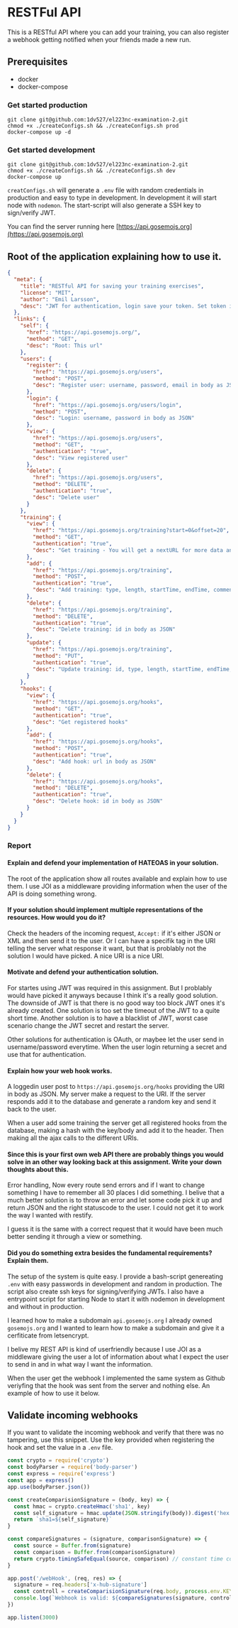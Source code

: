 # RESTFul API

This is a RESTful API where you can add your training, you can also register a webhook getting notified when your friends made a new run.

## Prerequisites
* docker
* docker-compose

### Get started production
```console
git clone git@github.com:1dv527/el223nc-examination-2.git
chmod +x ./createConfigs.sh && ./createConfigs.sh prod
docker-compose up -d
```
  
### Get started development
```console
git clone git@github.com:1dv527/el223nc-examination-2.git
chmod +x ./createConfigs.sh && ./createConfigs.sh dev
docker-compose up
```

`creatConfigs.sh` will generate a `.env` file with random credentials in production and easy to type in development. In development it will start node with `nodemon`.
The start-script will also generate a SSH key to sign/verify JWT.

You can find the server running here [https://api.gosemojs.org](https://api.gosemojs.org)
## Root of the application explaining how to use it.
```json
{
  "meta": {
    "title": "RESTful API for saving your training exercises",
    "license": "MIT",
    "author": "Emil Larsson",
    "desc": "JWT for authentication, login save your token. Set token in headers as authorization"
  },
  "links": {
    "self": {
      "href": "https://api.gosemojs.org/",
      "method": "GET",
      "desc": "Root: This url"
    },
    "users": {
      "register": {
        "href": "https://api.gosemojs.org/users",
        "method": "POST",
        "desc": "Register user: username, password, email in body as JSON"
      },
      "login": {
        "href": "https://api.gosemojs.org/users/login",
        "method": "POST",
        "desc": "Login: username, password in body as JSON"
      },
      "view": {
        "href": "https://api.gosemojs.org/users",
        "method": "GET",
        "authentication": "true",
        "desc": "View registered user"
      },
      "delete": {
        "href": "https://api.gosemojs.org/users",
        "method": "DELETE",
        "authentication": "true",
        "desc": "Delete user"
      }
    },
    "training": {
      "view": {
        "href": "https://api.gosemojs.org/training?start=0&offset=20",
        "method": "GET",
        "authentication": "true",
        "desc": "Get training - You will get a nextURL for more data and you can change start and offset if you like."
      },
      "add": {
        "href": "https://api.gosemojs.org/training",
        "method": "POST",
        "authentication": "true",
        "desc": "Add training: type, length, startTime, endTime, comment in body as JSON"
      },
      "delete": {
        "href": "https://api.gosemojs.org/training",
        "method": "DELETE",
        "authentication": "true",
        "desc": "Delete training: id in body as JSON"
      },
      "update": {
        "href": "https://api.gosemojs.org/training",
        "method": "PUT",
        "authentication": "true",
        "desc": "Update training: id, type, length, startTime, endTime, comment in body as JSON. ID is required the other fields is optional"
      }
    },
    "hooks": {
      "view": {
        "href": "https://api.gosemojs.org/hooks",
        "method": "GET",
        "authentication": "true",
        "desc": "Get registered hooks"
      },
      "add": {
        "href": "https://api.gosemojs.org/hooks",
        "method": "POST",
        "authentication": "true",
        "desc": "Add hook: url in body as JSON"
      },
      "delete": {
        "href": "https://api.gosemojs.org/hooks",
        "method": "DELETE",
        "authentication": "true",
        "desc": "Delete hook: id in body as JSON"
      }
    }
  }
}
```

### Report
#### Explain and defend your implementation of HATEOAS in your solution.
The root of the application show all routes available and explain how to use them. I use JOI as a middleware providing information when the user of the API is doing something wrong.
  
#### If your solution should implement multiple representations of the resources. How would you do it?
Check the headers of the incoming request, `Accept:` if it's either JSON or XML and then send it to the user.
Or I can have a specifik tag in the URI telling the server what response it want, but that is problably not the solution I would have picked. A nice URI is a nice URI.
  
#### Motivate and defend your authentication solution.
For startes using JWT was required in this assignment. But I problably would have picked it anyways because I think it's a really good solution. The downside of JWT is that there is no good way too block JWT ones it's already created. One solution is too set the timeout of the JWT to a quite short time. Another solution is to have a blacklist of JWT, worst case scenario change the JWT secret and restart the server.
  
Other solutions for authentication is OAuth, or maybee let the user send in username/password everytime. When the user login returning a secret and use that for authentication.
  
#### Explain how your web hook works.
A loggedin user post to `https://api.gosemojs.org/hooks` providing the URI in body as JSON. My server make a request to the URI. If the server responds add it to the database and generate a random key and send it back to the user.
  
When a user add some training the server get all registered hooks from the database, making a hash with the key/body and add it to the header. Then making all the ajax calls to the different URIs.
  
#### Since this is your first own web API there are probably things you would solve in an other way looking back at this assignment. Write your down thoughts about this.
Error handling, Now every route send errors and if I want to change something I have to remember all 30 places I did something. I belive that a much better solution is to throw an error and let some code pick it up and return JSON and the right statuscode to the user. I could not get it to work the way I wanted with restify.
    
I guess it is the same with a correct request that it would have been much better sending it through a view or something.
#### Did you do something extra besides the fundamental requirements? Explain them.
The setup of the system is quite easy. I provide a bash-script genereating `.env` with easy passwords in development and random in production. The script also create ssh keys for signing/verifying JWTs. I also have a entrypoint script for starting Node to start it with nodemon in development and without in production.
  
I learned how to make a subdomain `api.gosemojs.org` I already owned `gosemojs.org` and I wanted to learn how to make a subdomain and give it a cerfiticate from letsencrypt.
  
I belive my REST API is kind of userfriendly because I use JOI as a middleware giving the user a lot of information about what I expect the user to send in and in what way I want the information.
  
When the user get the webhook I implemented the same system as Github veriyfing that the hook was sent from the server and nothing else. An example of how to use it below.
  
## Validate incoming webhooks
If you want to validate the incoming webhook and verify that there was no tampering, use this snippet. Use the key provided when registering the hook and set the value in a `.env` file.
```JavaScript
const crypto = require('crypto')
const bodyParser = require('body-parser')
const express = require('express')
const app = express()
app.use(bodyParser.json())

const createComparisionSignature = (body, key) => {
  const hmac = crypto.createHmac('sha1', key)
  const self_signature = hmac.update(JSON.stringify(body)).digest('hex')
  return `sha1=${self_signature}`
}

const compareSignatures = (signature, comparisonSignature) => {
  const source = Buffer.from(signature)
  const comparison = Buffer.from(comparisonSignature)
  return crypto.timingSafeEqual(source, comparison) // constant time comparison
}

app.post('/webHook', (req, res) => {
  signature = req.headers['x-hub-signature']
  const controll = createComparisionSignature(req.body, process.env.KEY)
  console.log(`Webhook is valid: ${compareSignatures(signature, controll)}`)
})

app.listen(3000)
```
